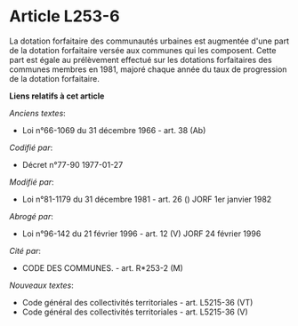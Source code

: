 # Article L253-6

La dotation forfaitaire des communautés urbaines est augmentée d'une part de la dotation forfaitaire versée aux communes qui
les composent. Cette part est égale au prélèvement effectué sur les dotations forfaitaires des communes membres en 1981,
majoré chaque année du taux de progression de la dotation forfaitaire.

**Liens relatifs à cet article**

_Anciens textes_:

  - Loi n°66-1069 du 31 décembre 1966 - art. 38 (Ab)

_Codifié par_:

  - Décret n°77-90 1977-01-27

_Modifié par_:

  - Loi n°81-1179 du 31 décembre 1981 - art. 26 () JORF 1er janvier 1982

_Abrogé par_:

  - Loi n°96-142 du 21 février 1996 - art. 12 (V) JORF 24 février 1996

_Cité par_:

  - CODE DES COMMUNES. - art. R*253-2 (M)

_Nouveaux textes_:

  - Code général des collectivités territoriales - art. L5215-36 (VT)
  - Code général des collectivités territoriales - art. L5215-36 (V)
